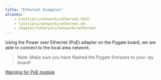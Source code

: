 ```yaml
---
title: "Ethernet Examples"
aliases:
    - tutorials/networks/ethernet.html
    - tutorials/networks/ethernet.md
    - chapter/tutorials/networks/ethernet
---
```


Using the Power over Ethernet (PoE) adapter on the Pygate board, we are able to connect to the local area network. 
>Note: Make sure you have flashed the Pygate firmware to your -py board!

[Warning for PoE module](/tutorials/networkprotecols/PoE/)